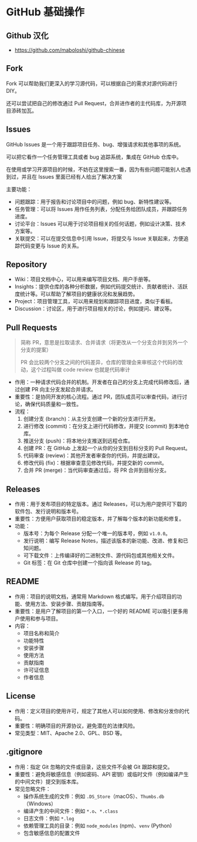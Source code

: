 # GitHub 基础操作

## Github 汉化

- <https://github.com/maboloshi/github-chinese>

## Fork

Fork 可以帮助我们更深入的学习源代码，可以根据自己的需求对源代码进行 DIY。

还可以尝试把自己的修改通过 Pull Request，合并进作者的主代码库，为开源项目添砖加瓦。

## Issues

GitHub Issues 是一个用于跟踪项目任务、bug、增强请求和其他事项的系统。

可以把它看作一个任务管理工具或者 bug 追踪系统，集成在 GitHub 仓库中。

在使用或学习开源项目的时候，不妨在这里搜索一番，因为有些问题可能别人也遇到过，并且在 Issues 里面已经有人给出了解决方案

主要功能：

- 问题跟踪：用于报告和讨论项目中的问题，例如 bug、新特性建议等。
- 任务管理：可以将 Issues 用作任务列表，分配任务给团队成员，并跟踪任务进度。
- 讨论平台：Issues 可以用于讨论项目相关的任何话题，例如设计决策、技术方案等。
- 关联提交：可以在提交信息中引用 Issue，将提交与 Issue 关联起来，方便追踪代码变更与 Issue 的关系。

## Repository

- Wiki：项目文档中心，可以用来编写项目文档、用户手册等。
- Insights：提供仓库的各种分析数据，例如代码提交统计、贡献者统计、活跃度统计等。可以帮助了解项目的健康状况和发展趋势。
- Project：项目管理工具，可以用来规划和跟踪项目进度，类似于看板。
- Discussion：讨论区，用于进行项目相关的讨论，例如提问、建议等。

## Pull Requests

> 简称 PR，意思是拉取请求、合并请求（将更改从一个分支合并到另外一个分支的提案）
>
> PR 会比较两个分支之间的代码差异，仓库的管理会来审核这个代码的改动，这个过程叫做 code review 也就是代码审计

- 作用：一种请求代码合并的机制。开发者在自己的分支上完成代码修改后，通过创建 PR 向主分支发起合并请求。
- 重要性：是协同开发的核心流程。通过 PR，团队成员可以审查代码，进行讨论，确保代码质量和一致性。
- 流程：
  1. 创建分支 (branch)：从主分支创建一个新的分支进行开发。
  2. 进行修改 (commit)：在分支上进行代码修改，并提交 (commit) 到本地仓库。
  3. 推送分支 (push)：将本地分支推送到远程仓库。
  4. 创建 PR：在 GitHub 上发起一个从你的分支到目标分支的 Pull Request。
  5. 代码审查 (review)：其他开发者审查你的代码，并提出建议。
  6. 修改代码 (fix)：根据审查意见修改代码，并提交新的 commit。
  7. 合并 PR (merge)：当代码审查通过后，将 PR 合并到目标分支。

## Releases

- 作用：用于发布项目的特定版本。通过 Releases，可以为用户提供可下载的软件包、发行说明和版本号。
- 重要性：方便用户获取项目的稳定版本，并了解每个版本的新功能和修复。
- 功能：
  - 版本号：为每个 Release 分配一个唯一的版本号，例如 `v1.0.0`。
  - 发行说明：编写 Release Notes，描述该版本的新功能、改进、修复和已知问题。
  - 可下载文件：上传编译好的二进制文件、源代码包或其他相关文件。
  - Git 标签：在 Git 仓库中创建一个指向该 Release 的 tag。

## README

- 作用：项目的说明文档，通常用 Markdown 格式编写。用于介绍项目的功能、使用方法、安装步骤、贡献指南等。
- 重要性：是用户了解项目的第一个入口，一个好的 README 可以吸引更多用户使用和参与项目。
- 内容：
  - 项目名称和简介
  - 功能特性
  - 安装步骤
  - 使用方法
  - 贡献指南
  - 许可证信息
  - 作者信息

## License

- 作用：定义项目的使用许可，规定了其他人可以如何使用、修改和分发你的代码。
- 重要性：明确项目的开源协议，避免潜在的法律风险。
- 常见类型：MIT、Apache 2.0、GPL、BSD 等。

## .gitignore

- 作用：指定 Git 忽略的文件或目录，这些文件不会被 Git 跟踪和提交。
- 重要性：避免将敏感信息（例如密码、API 密钥）或临时文件（例如编译产生的中间文件）提交到版本库。
- 常见忽略文件：
  - 操作系统生成的文件：例如 `.DS_Store`（macOS）、`Thumbs.db`（Windows）
  - 编译产生的中间文件：例如 `*.o`、`*.class`
  - 日志文件：例如 `*.log`
  - 依赖管理工具的目录：例如 `node_modules` (npm)、`venv` (Python)
  - 包含敏感信息的配置文件
